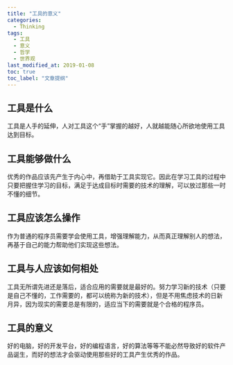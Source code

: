 ```yaml
---
title: "工具的意义"
categories:
  - Thinking
tags:
  - 工具
  - 意义
  - 哲学
  - 世界观
last_modified_at: 2019-01-08
toc: true
toc_label: "文章提纲"
---
```


## 工具是什么

工具是人手的延伸，人对工具这个“手”掌握的越好，人就越能随心所欲地使用工具达到目标。

## 工具能够做什么

优秀的作品应该先产生于内心中，再借助于工具实现它。因此在学习工具的过程中只要把握住学习的目标，满足于达成目标时需要的技术的理解，可以放过那些一时不懂的细节。

## 工具应该怎么操作

作为普通的程序员需要学会使用工具，增强理解能力，从而真正理解别人的想法，再基于自己的能力帮助他们实现这些想法。

## 工具与人应该如何相处

工具无所谓先进还是落后，适合应用的需要就是最好的。努力学习新的技术（只要是自己不懂的，工作需要的，都可以统称为新的技术），但是不用焦虑技术的日新月异，因为现实的需要总是有限的，适应当下的需要就是个合格的程序员。

## 工具的意义

好的电脑，好的开发平台，好的编程语言，好的算法等等不能必然导致好的软件产品诞生，而好的想法才会驱动使用那些好的工具产生优秀的作品。
